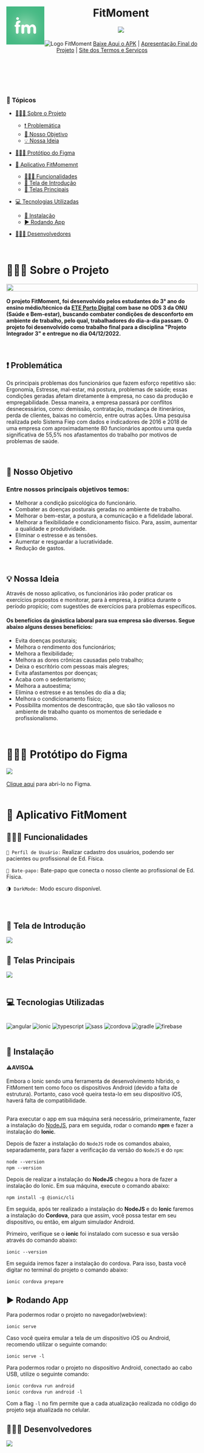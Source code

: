 <header id="cabecario">
  <h1>
    <img src="https://github.com/AdrianoBispo/FitMoment/blob/master/src/assets/icon/logo-fitmoment.png?raw=true" align="left" height="100px" width="100px"/>
    FitMoment
  </h1>
  <img src="http://img.shields.io/static/v1?label=STATUS&message=PROJETO%20ENTREGUE&color=RED&style=for-the-badge" />
  <br><br>
  <img height="40%" width="100%" src="https://cdn.discordapp.com/attachments/743927816021737565/1045686938310549594/Fitmoment.png" alt="Logo FitMoment" >
  <a href="https://drive.google.com/file/d/1XLUNBx9ulMt4jCXYJUJfLf-p5mEPkRAZ/view">Baixe Aqui o APK</a> | 
  <a href="https://drive.google.com/file/d/1ThV2Y_jd3fHjyFf5a8lThpjCgeGieblO/view?usp=share_link">Apresentação Final do Projeto</a> | 
  <a href="https://termos-fitmoment.vercel.app/index.html">Site dos Termos e Serviços</a>
  
</header>
<br><br>
<main>
  <h3 id="topicos">📜 Tópicos</h3>

  - [👨🏾‍🏫 Sobre o Projeto](#sobre-o-projeto)
    - [❗ Problemática](#problematica)
    - [🎯 Nosso Objetivo](#nosso-objetivo)
    - [💡 Nossa Ideia](#nossa-ideia)

  - [👨🏾‍🎨 Protótipo do Figma](#prototipo-figma)

  - [📲 Aplicativo FitMomemnt](#app-fitmoment)
    - [👨🏾‍🔧 Funcionalidades](#funcionalidades)
    - [📱 Tela de Introdução](#tela-de-introducao)
    - [📱 Telas Principais](#telas-principais)

  - [💻 Tecnologias Utilizadas](#tecnologias-utilizadas)
    - [📲 Instalação](#instalacao)
    - [▶ Rodando App](#rodando-app)

  - [👨🏾‍💻 Desenvolvedores](#desenvolvedores)

  <br>

  <h1 id="sobre-o-projeto">👨🏾‍🏫 Sobre o Projeto</h1>
  <img src="https://cdn.discordapp.com/attachments/743927816021737565/1035715790969786480/ginastica_Laboral.jpg.png" height="60%" width="100%">
  <p>
    <b>
      O projeto FitMoment, foi desenvolvido pelos estudantes do 3° ano do ensino médio/técnico da <a href="https://www.instagram.com/eteportodigital/">ETE Porto Digital</a> com base no ODS 3 da ONU (Saúde e Bem-estar), buscando combater condições de desconforto em ambiente de trabalho, pelo qual, trabalhadores do dia-a-dia passam. O projeto foi desenvolvido como trabalho final para a disciplina "Projeto Integrador 3" e entregue no dia 04/12/2022.
    </b>
  </p>

  <br>

  <h2 id="problematica">❗ Problemática</h2>
  <p>
    Os principais problemas dos funcionários que fazem esforço repetitivo são: Ergonomia, Estresse, mal-estar, má postura, problemas de saúde; essas condições geradas     afetam diretamente à empresa, no caso da produção e empregabilidade. Dessa maneira, a empresa passará por conflitos desnecessários, como: demissão, contratação,       mudança de itinerários, perda de clientes, baixas no comércio, entre outras ações. Uma pesquisa realizada pelo Sistema Fiep com dados e indicadores de 2016 e 2018     de uma empresa com aproximadamente 80 funcionários apontou uma queda significativa de 55,5% nos afastamentos do trabalho por motivos de problemas de saúde.
  </p>
  <br>

  <h2 id="nosso-objetivo">🎯 Nosso Objetivo</h2>
  <h3>Entre nossos principais objetivos temos:</h3>

  - Melhorar a condição psicológica do funcionário.
  - Combater as doenças posturais geradas no ambiente de trabalho.
  - Melhorar o bem-estar, a postura, a comunicação e a fidelidade laboral.
  - Melhorar a flexibilidade e condicionamento físico. Para, assim, aumentar a qualidade e produtividade.
  - Eliminar o estresse e as tensões.
  - Aumentar e resguardar a lucratividade.
  - Redução de gastos.
  <br>

  <h2 id="nossa-ideia">💡 Nossa Ideia</h2>
  <p>
     Através de nosso aplicativo, os funcionários irão poder praticar os exercícios propostos e monitorar, para à empresa, à prática durante o período propício; com        sugestões de exercícios para problemas específicos. 
  </p>

  <h4>Os benefícios da ginástica laboral para sua empresa são diversos. Segue abaixo alguns desses benefícios:</h4>

  - Evita doenças posturais;
  - Melhora o rendimento dos funcionários;
  - Melhora a flexibilidade;
  - Melhora as dores crônicas causadas pelo trabalho; 
  - Deixa o escritório com pessoas mais alegres; 
  - Evita afastamentos por doenças;
  - Acaba com o sedentarismo; 
  - Melhora a autoestima; 
  - Elimina o estresse e as tensões do dia a dia; 
  - Melhora o condicionamento físico; 
  - Possibilita momentos de descontração, que são tão valiosos no ambiente de trabalho quanto os momentos de seriedade e profissionalismo.
  
  <br>
  <h1 id="prototipo-figma">👨🏾‍🎨 Protótipo do Figma</h1>
  <img src="https://cdn.discordapp.com/attachments/743927816021737565/1035715750939332638/banner_readme.png">
  
  <a href="https://www.figma.com/proto/0tP1x3ZWl4CebcvS4uf5LW/FitMoment?scaling=scale-down&page-id=0%3A1&node-id=10%3A2&starting-point-node-id=1%3A2">Clique aqui</a>     para abri-lo no Figma.
  <br><br>
  
  <h1 id="app-fitmoment">📱 Aplicativo FitMoment</h1>
  <h2 id="funcionalidades">👨🏾‍🔧 Funcionalidades</h2>

  `👤 Perfil de Usuário:` Realizar cadastro dos usuários, podendo ser pacientes ou profissional de Ed. Física.

  `📩 Bate-papo:` Bate-papo que conecta o nosso cliente ao profissional de Ed. Física.
  
  `🌗 DarkMode:` Modo escuro disponível.
  
  <br><br>

  <h2 id="tela-de-introducao">📱 Tela de Introdução</h2>
  <img src="https://cdn.discordapp.com/attachments/743927816021737565/1047640551689834646/tela-de-login.gif">
  <br>

  <h2 id="telas-principais">📱 Telas Principais</h2>
  <img src="https://cdn.discordapp.com/attachments/743927816021737565/1047640523944509490/principaisTelas.gif">
  <br><br>

  <h2 id="tecnologias-utilizadas">💻 Tecnologias Utilizadas</h2><br>
  <div>
    <img src="https://cdn.jsdelivr.net/gh/devicons/devicon/icons/angularjs/angularjs-original.svg" alt="angular" width="10%" height="10%"/>
    <img src="https://cdn.jsdelivr.net/gh/devicons/devicon/icons/ionic/ionic-original.svg" alt="ionic" width="10%" height="10%"/>
    <img src="https://cdn.jsdelivr.net/gh/devicons/devicon/icons/typescript/typescript-original.svg" alt="typescript" width="10%" height="10%"/>
    <img src="https://cdn.jsdelivr.net/gh/devicons/devicon/icons/sass/sass-original.svg" alt="sass" width="10%" height="10%"/>
    <img src="https://upload.wikimedia.org/wikipedia/commons/thumb/4/45/Cordova-logo-by-gengns.svg/800px-Cordova-logo-by-gengns.svg.png?20150803125240" 
         alt="cordova" width="25%" height="10%"/>
    <img src="https://cdn.jsdelivr.net/gh/devicons/devicon/icons/gradle/gradle-plain.svg" alt="gradle" width="10%" height="10%"/>
    <img src="https://cdn.jsdelivr.net/gh/devicons/devicon/icons/firebase/firebase-plain-wordmark.svg" alt="firebase" width="10%" height="10%"/>
  </div>
  
  <br>

  <h2 id="instalacao">📲 Instalação</h2>
  
  <h4 id="aviso">⚠AVISO⚠</h4>
  Embora o Ionic sendo uma ferramenta de desenvolvimento híbrido, o FitMoment tem como foco os dispositivos Android (devido a falta de
  estrutura). Portanto, caso você queira testa-lo em seu dispositivo iOS, haverá falta de compatibilidade. <br> <br>

  Para executar o app em sua máquina será necessário, primeiramente, fazer a instalação do [NodeJS](https://nodejs.org/en/), para em seguida, rodar o comando
  <b>npm</b> e fazer a instalação do <b>Ionic</b>.
  
  Depois de fazer a instalação do `NodeJS` rode os comandos abaixo, separadamente, para fazer a verificação da versão do `NodeJS` e do `npm`:

  ```
  node --version
  npm --version
  ```
  
  Depois de realizar a instalação do <b>NodeJS</b> chegou a hora de fazer a instalação do Ionic. Em sua máquina, execute o comando abaixo:
  ```
  npm install -g @ionic/cli
  ```

  Em seguida, após ter realizado a  instalação do <b>NodeJS</b> e do <b>Ionic</b> faremos a instalação do <b>Cordova</b>, para que assim, você possa testar em seu
  dispositivo, ou então, em algum simulador Android. 

  Primeiro, verifique se o <b>ionic</b> foi instalado com sucesso e sua versão através do comando abaixo:
  ```
  ionic --version
  ```

  Em seguida iremos fazer a instalação do cordova. Para isso, basta você digitar no terminal do projeto o comando abaixo:
  
  ```
  ionic cordova prepare
  ```
  
  <h2 id="rodando-app">▶ Rodando App</h2>

  Para podermos rodar o projeto no navegador(webview):
  ```
  ionic serve
  ```
  
  Caso você queira emular a tela de um dispositivo iOS ou Android, recomendo utilizar o seguinte comando:
  ```
  ionic serve -l
  ```

  Para podermos rodar o projeto no dispositivo Android, conectado ao cabo USB, utilize o seguinte comando:
  ```
  ionic cordova run android
  ionic cordova run android -l
  ```
  
  Com a flag `-l` no fim permite que a cada atualização realizada no código do projeto seja atualizada no celular.
  
</main>

<footer>
  <h2 id="desenvolvedores">👨🏾‍💻 Desenvolvedores</h2>
  <img src="https://media.discordapp.net/attachments/743927816021737565/1047213115839877211/desenvolvedores.png?width=1440&height=560"/>
</footer>

